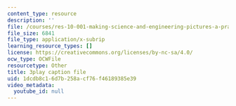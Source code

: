 ```yaml
---
content_type: resource
description: ''
file: /courses/res-10-001-making-science-and-engineering-pictures-a-practical-guide-to-presenting-your-work-spring-2016/1dcdb8c16d7b258acf76f46189385e39_h1GtR8xJraw.srt
file_size: 6841
file_type: application/x-subrip
learning_resource_types: []
license: https://creativecommons.org/licenses/by-nc-sa/4.0/
ocw_type: OCWFile
resourcetype: Other
title: 3play caption file
uid: 1dcdb8c1-6d7b-258a-cf76-f46189385e39
video_metadata:
  youtube_id: null
---
```

